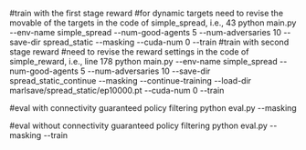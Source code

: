 #train with the first stage reward #for dynamic targets need to revise the movable of the targets in the code of simple_spread, i.e., 43
python main.py --env-name simple_spread --num-good-agents 5 --num-adversaries 10 --save-dir spread_static --masking --cuda-num 0 --train
#train with second stage reward #need to revise the reward settings in the code of simple_reward, i.e., line 178
python main.py --env-name simple_spread --num-good-agents 5 --num-adversaries 10 --save-dir spread_static_continue --masking --continue-training --load-dir marlsave/spread_static/ep10000.pt --cuda-num 0 --train

#eval with connectivity guaranteed policy filtering 
python eval.py --masking 

#eval without connectivity guaranteed policy filtering 
python eval.py --masking --train
